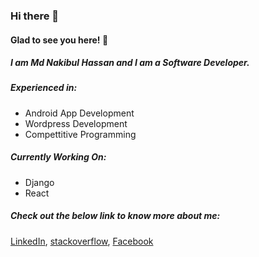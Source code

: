 ### Hi there 👋
#### Glad to see you here! 🤩

##### I am Md Nakibul Hassan and I am a Software Developer.

##### Experienced in: 

-  Android App Development
-  Wordpress Development
-  Compettitive Programming

##### Currently Working On:

- Django
- React

##### Check out the below link to know more about me:

[LinkedIn](http://https://www.linkedin.com/in/nakibulhasan2711/ "LinkedIn"), [stackoverflow](http://https://stackoverflow.com/users/7992262/md-nakibul-hassan?tab=profile "stackoverflow"), [Facebook](http://https://www.facebook.com/naim.hasan.2711 "Facebook")
